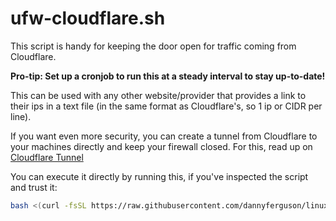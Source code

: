 # ufw-cloudflare.sh

This script is handy for keeping the door open for traffic coming from Cloudflare.

**Pro-tip: Set up a cronjob to run this at a steady interval to stay up-to-date!**

This can be used with any other website/provider that provides a link to their ips in a text file (in the same format as Cloudflare's, so 1 ip or CIDR per line).

If you want even more security, you can create a tunnel from Cloudflare to your machines directly and keep your firewall closed. For this, read up on [Cloudflare Tunnel](https://developers.cloudflare.com/cloudflare-one/connections/connect-networks/)

You can execute it directly by running this, if you've inspected the script and trust it:
```bash
bash <(curl -fsSL https://raw.githubusercontent.com/dannyferguson/linux-scripts/refs/heads/master/ufw/add_all_cloudflare_ipv4s/ufw-cloudflare.sh)
```